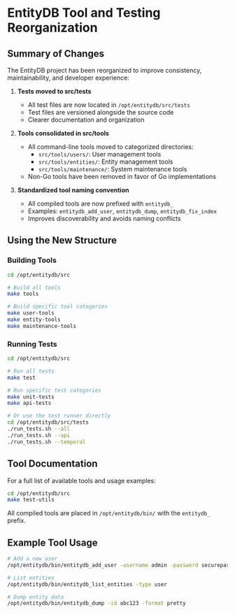 # EntityDB Tool and Testing Reorganization

## Summary of Changes

The EntityDB project has been reorganized to improve consistency, maintainability, and developer experience:

1. **Tests moved to src/tests**
   - All test files are now located in `/opt/entitydb/src/tests`
   - Test files are versioned alongside the source code
   - Clearer documentation and organization

2. **Tools consolidated in src/tools**
   - All command-line tools moved to categorized directories:
     - `src/tools/users/`: User management tools
     - `src/tools/entities/`: Entity management tools
     - `src/tools/maintenance/`: System maintenance tools
   - Non-Go tools have been removed in favor of Go implementations

3. **Standardized tool naming convention**
   - All compiled tools are now prefixed with `entitydb_`
   - Examples: `entitydb_add_user`, `entitydb_dump`, `entitydb_fix_index`
   - Improves discoverability and avoids naming conflicts

## Using the New Structure

### Building Tools

```bash
cd /opt/entitydb/src

# Build all tools
make tools

# Build specific tool categories
make user-tools
make entity-tools
make maintenance-tools
```

### Running Tests

```bash
cd /opt/entitydb/src

# Run all tests
make test 

# Run specific test categories
make unit-tests
make api-tests

# Or use the test runner directly
cd /opt/entitydb/src/tests
./run_tests.sh --all
./run_tests.sh --api
./run_tests.sh --temporal
```

## Tool Documentation

For a full list of available tools and usage examples:

```bash
cd /opt/entitydb/src
make test-utils
```

All compiled tools are placed in `/opt/entitydb/bin/` with the `entitydb_` prefix.

## Example Tool Usage

```bash
# Add a new user
/opt/entitydb/bin/entitydb_add_user -username admin -password securepass

# List entities
/opt/entitydb/bin/entitydb_list_entities -type user

# Dump entity data
/opt/entitydb/bin/entitydb_dump -id abc123 -format pretty
```